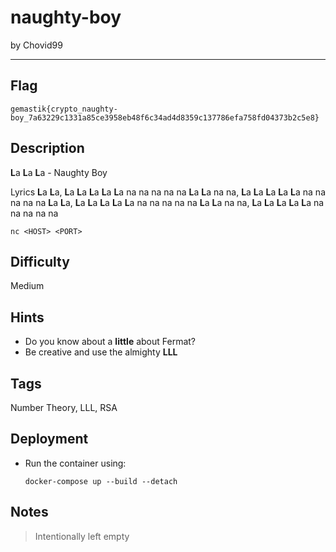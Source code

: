 # naughty-boy

by Chovid99

---

## Flag

```
gemastik{crypto_naughty-boy_7a63229c1331a85ce3958eb48f6c34ad4d8359c137786efa758fd04373b2c5e8}
```

## Description
**L**a **L**a **L**a - Naughty Boy

Lyrics
**L**a **L**a, **L**a **L**a **L**a **L**a **L**a na na na na na
**L**a **L**a na na, **L**a **L**a **L**a **L**a **L**a na na na na na
**L**a **L**a, **L**a **L**a **L**a **L**a **L**a na na na na na
**L**a **L**a na na, **L**a **L**a **L**a **L**a **L**a na na na na na

```
nc <HOST> <PORT>
```

## Difficulty
Medium

## Hints
* Do you know about a **little** about Fermat?
* Be creative and use the almighty **LLL**

## Tags
Number Theory, LLL, RSA

## Deployment
- Run the container using:
    ```
    docker-compose up --build --detach
    ```

## Notes
> Intentionally left empty
